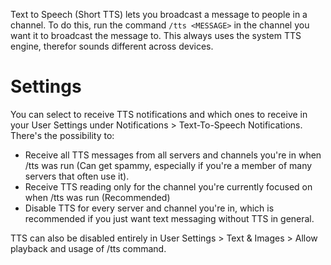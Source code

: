 <!-- TITLE: Text to Speech -->

Text to Speech (Short TTS) lets you broadcast a message to people in a channel. To do this, run the command `/tts <MESSAGE>` in the channel you want it to broadcast the message to. This always uses the system TTS engine, therefor sounds different across devices.

# Settings
You can select to receive TTS notifications and which ones to receive in your User Settings under Notifications > Text-To-Speech Notifications. There's the possibility to:

* Receive all TTS messages from all servers and channels you're in when /tts was run (Can get spammy, especially if you're a member of many servers that often use it).
* Receive TTS reading only for the channel you're currently focused on when /tts was run (Recommended)
* Disable TTS for every server and channel you're in, which is recommended if you just want text messaging without TTS in general.

TTS can also be disabled entirely in User Settings > Text & Images > Allow playback and usage of /tts command.